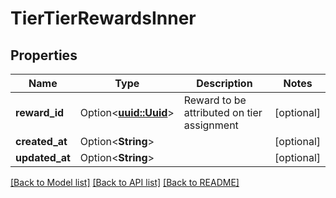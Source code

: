 # TierTierRewardsInner

## Properties

Name | Type | Description | Notes
------------ | ------------- | ------------- | -------------
**reward_id** | Option<[**uuid::Uuid**](uuid::Uuid.md)> | Reward to be attributed on tier assignment | [optional]
**created_at** | Option<**String**> |  | [optional]
**updated_at** | Option<**String**> |  | [optional]

[[Back to Model list]](../README.md#documentation-for-models) [[Back to API list]](../README.md#documentation-for-api-endpoints) [[Back to README]](../README.md)


